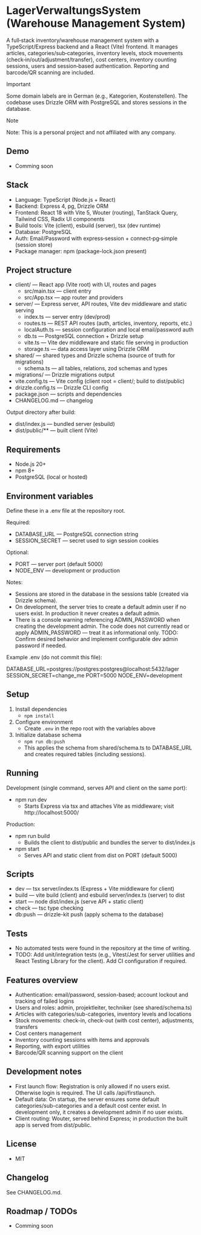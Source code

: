 # LagerVerwaltungsSystem (Warehouse Management System)

A full‑stack inventory/warehouse management system with a TypeScript/Express backend and a React (Vite) frontend. It
manages articles, categories/sub‑categories, inventory levels, stock movements (check‑in/out/adjustment/transfer), cost
centers, inventory counting sessions, users and session‑based authentication. Reporting and barcode/QR scanning are
included.

> [!IMPORTANT]
> Some domain labels are in German (e.g., Kategorien, Kostenstellen). The codebase uses Drizzle ORM with
> PostgreSQL and stores sessions in the database.

> [!NOTE]
> Note: This is a personal project and not affiliated with any company.

## Demo

- Comming soon

## Stack

- Language: TypeScript (Node.js + React)
- Backend: Express 4, pg, Drizzle ORM
- Frontend: React 18 with Vite 5, Wouter (routing), TanStack Query, Tailwind CSS, Radix UI components
- Build tools: Vite (client), esbuild (server), tsx (dev runtime)
- Database: PostgreSQL
- Auth: Email/Password with express‑session + connect‑pg‑simple (session store)
- Package manager: npm (package-lock.json present)

## Project structure

- client/ — React app (Vite root) with UI, routes and pages
    - src/main.tsx — client entry
    - src/App.tsx — app router and providers
- server/ — Express server, API routes, Vite dev middleware and static serving
    - index.ts — server entry (dev/prod)
    - routes.ts — REST API routes (auth, articles, inventory, reports, etc.)
    - localAuth.ts — session configuration and local email/password auth
    - db.ts — PostgreSQL connection + Drizzle setup
    - vite.ts — Vite dev middleware and static file serving in production
    - storage.ts — data access layer using Drizzle ORM
- shared/ — shared types and Drizzle schema (source of truth for migrations)
    - schema.ts — all tables, relations, zod schemas and types
- migrations/ — Drizzle migrations output
- vite.config.ts — Vite config (client root = client/; build to dist/public)
- drizzle.config.ts — Drizzle CLI config
- package.json — scripts and dependencies
- CHANGELOG.md — changelog

Output directory after build:

- dist/index.js — bundled server (esbuild)
- dist/public/** — built client (Vite)

## Requirements

- Node.js 20+
- npm 8+
- PostgreSQL (local or hosted)

## Environment variables

Define these in a .env file at the repository root.

Required:

- DATABASE_URL — PostgreSQL connection string
- SESSION_SECRET — secret used to sign session cookies

Optional:

- PORT — server port (default 5000)
- NODE_ENV — development or production

Notes:

- Sessions are stored in the database in the sessions table (created via Drizzle schema).
- On development, the server tries to create a default admin user if no users exist. In production it never creates a
  default admin.
- There is a console warning referencing ADMIN_PASSWORD when creating the development admin. The code does not currently
  read or apply ADMIN_PASSWORD — treat it as informational only. TODO: Confirm desired behavior and implement
  configurable dev admin password if needed.

Example .env (do not commit this file):

DATABASE_URL=postgres://postgres:postgres@localhost:5432/lager
SESSION_SECRET=change_me
PORT=5000
NODE_ENV=development

## Setup

1. Install dependencies
    - `npm install`
2. Configure environment
    - Create `.env` in the repo root with the variables above
3. Initialize database schema
    - `npm run db:push`
    - This applies the schema from shared/schema.ts to DATABASE_URL and creates required tables (including sessions).

## Running

Development (single command, serves API and client on the same port):

- npm run dev
    - Starts Express via tsx and attaches Vite as middleware; visit http://localhost:5000/

Production:

- npm run build
    - Builds the client to dist/public and bundles the server to dist/index.js
- npm start
    - Serves API and static client from dist on PORT (default 5000)

## Scripts

- dev — tsx server/index.ts (Express + Vite middleware for client)
- build — vite build (client) and esbuild server/index.ts (server) to dist
- start — node dist/index.js (serve API + static client)
- check — tsc type checking
- db:push — drizzle-kit push (apply schema to the database)

## Tests

- No automated tests were found in the repository at the time of writing.
- TODO: Add unit/integration tests (e.g., Vitest/Jest for server utilities and React Testing Library for the client).
  Add CI configuration if required.

## Features overview

- Authentication: email/password, session-based; account lockout and tracking of failed logins
- Users and roles: admin, projektleiter, techniker (see shared/schema.ts)
- Articles with categories/sub-categories, inventory levels and locations
- Stock movements: check-in, check-out (with cost center), adjustments, transfers
- Cost centers management
- Inventory counting sessions with items and approvals
- Reporting, with export utilities
- Barcode/QR scanning support on the client

## Development notes

- First launch flow: Registration is only allowed if no users exist. Otherwise login is required. The UI calls
  /api/firstlaunch.
- Default data: On startup, the server ensures some default categories/sub-categories and a default cost center exist.
  In development only, it creates a development admin if no user exists.
- Client routing: Wouter, served behind Express; in production the built app is served from dist/public.

## License

- MIT

## Changelog

See CHANGELOG.md.

## Roadmap / TODOs

- Comming soon
